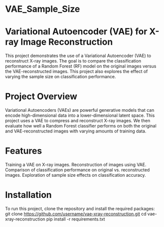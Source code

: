 # VAE_Sample_Size
# Variational Autoencoder (VAE) for X-ray Image Reconstruction
This project demonstrates the use of a Variational Autoencoder (VAE) to reconstruct X-ray images. The goal is to compare the classification performance of a Random Forest (RF) model on the original images versus the VAE-reconstructed images. This project also explores the effect of varying the sample size on classification performance.

# Project Overview
Variational Autoencoders (VAEs) are powerful generative models that can encode high-dimensional data into a lower-dimensional latent space. This project uses a VAE to compress and reconstruct X-ray images. We then evaluate how well a Random Forest classifier performs on both the original and VAE-reconstructed images with varying amounts of training data.

# Features
Training a VAE on X-ray images.
Reconstruction of images using VAE.
Comparison of classification performance on original vs. reconstructed images.
Exploration of sample size effects on classification accuracy.

# Installation
To run this project, clone the repository and install the required packages:
git clone https://github.com/username/vae-xray-reconstruction.git
cd vae-xray-reconstruction
pip install -r requirements.txt


